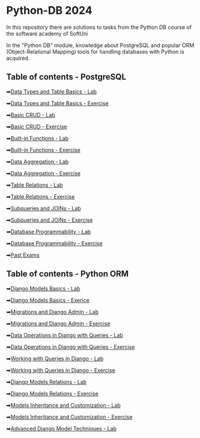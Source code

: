 # Python-DB 2024
In this repository there are solutions to tasks from the Python DB course of the software academy of SoftUni

In the "Python DB" module, knowledge about PostgreSQL and popular ORM (Object-Relational Mapping) tools for handling databases with Python is acquired.

## Table of contents - PostgreSQL

➡[Data Types and Table Basics - Lab](https://github.com/GeorgiDN/Python-DB/tree/main/01_PostgreSQL/Data%20Types%20and%20Table%20Basics%20-%20Lab)

➡[Data Types and Table Basics - Exercise](https://github.com/GeorgiDN/Python-DB/tree/main/01_PostgreSQL/Data%20Types%20and%20Table%20Basics%20-%20Exercise)

➡[Basic CRUD - Lab](https://github.com/GeorgiDN/Python-DB/tree/main/01_PostgreSQL/Basic%20CRUD%20-%20Lab)

➡[Basic CRUD - Exercise](https://github.com/GeorgiDN/Python-DB/tree/main/01_PostgreSQL/Basic%20CRUD%20-%20Exercise)

➡[Built-in Functions - Lab](https://github.com/GeorgiDN/Python-DB/tree/main/01_PostgreSQL/Built-in%20Functions%20-%20Lab)

➡[Built-in Functions - Exercise](https://github.com/GeorgiDN/Python-DB/tree/main/01_PostgreSQL/Built-in%20Functions%20-%20Exercise)

➡[Data Aggregation - Lab](https://github.com/GeorgiDN/Python-DB/tree/main/01_PostgreSQL/Data%20Aggregation%20-%20Lab)

➡[Data Aggregation - Exercise](https://github.com/GeorgiDN/Python-DB/tree/main/01_PostgreSQL/Data%20Aggregation%20-%20Exercise)

➡[Table Relations - Lab](https://github.com/GeorgiDN/Python-DB/tree/main/01_PostgreSQL/Table%20Relations%20-%20Lab)

➡[Table Relations - Exercise](https://github.com/GeorgiDN/Python-DB/tree/main/01_PostgreSQL/Table%20Relations%20-%20Exercise)

➡[Subqueries and JOINs - Lab](https://github.com/GeorgiDN/Python-DB/tree/main/01_PostgreSQL/Subqueries%20and%20JOINs%20-%20Lab)

➡[Subqueries and JOINs - Exercise](https://github.com/GeorgiDN/Python-DB/tree/main/01_PostgreSQL/Subqueries%20and%20JOINs%20-%20Exercise)

➡[Database Programmability - Lab](https://github.com/GeorgiDN/Python-DB/tree/main/01_PostgreSQL/Database%20Programmability%20-%20Lab)

➡[Database Programmability - Exercise](https://github.com/GeorgiDN/Python-DB/tree/main/01_PostgreSQL/Database%20Programmability%20-%20Exercise)

➡[Past Exams](https://github.com/GeorgiDN/Python-DB/tree/main/01_PostgreSQL/Past_Exams)



## Table of contents - Python ORM
➡[Django Models Basics - Lab](https://github.com/GeorgiDN/Python-DB/tree/main/02.Python%20ORM/4.Django%20Models%20Basics%20-%20Lab)

➡[Django Models Basics - Exerice](https://github.com/GeorgiDN/Python-DB/tree/main/02.Python%20ORM/5.Django%20Models%20Basics%20-%20Exercise)

➡[Migrations and Django Admin - Lab](https://github.com/GeorgiDN/Python-DB/tree/main/02.Python%20ORM/6.Migrations%20and%20Django%20Admin%20-%20Lab)

➡[Migrations and Django Admin - Exercise](https://github.com/GeorgiDN/Python-DB/tree/main/02.Python%20ORM/7.Migrations%20and%20Django%20Admin%20-%20Exercise)

➡[Data Operations in Django with Queries - Lab](https://github.com/GeorgiDN/Python-DB/tree/main/02.Python%20ORM/8.Data%20Operations%20in%20Django%20with%20Queries%20-%20Lab)

➡[Data Operations in Django with Queries - Exercise](https://github.com/GeorgiDN/Python-DB/tree/main/02.Python%20ORM/9.Data%20Operations%20in%20Django%20with%20Queries%20-%20Exercise)

➡[Working with Queries in Django - Lab](https://github.com/GeorgiDN/Python-DB/tree/main/02.Python%20ORM/10.Working%20with%20Queries%20in%20Django%20-%20Lab)

➡[Working with Queries in Django - Exercise](https://github.com/GeorgiDN/Python-DB/tree/main/02.Python%20ORM/11.Working%20with%20Queries%20in%20Django%20-%20Exercise)

➡[Django Models Relations - Lab](https://github.com/GeorgiDN/Python-DB/tree/main/02.Python%20ORM/12.Django%20Models%20Relations%20-%20Lab)

➡[Django Models Relations - Exercise](https://github.com/GeorgiDN/Python-DB/tree/main/02.Python%20ORM/13.Django%20Models%20Relations%20-%20Exercise)

➡[Models Inheritance and Customization - Lab](https://github.com/GeorgiDN/Python-DB/tree/main/02.Python%20ORM/14.Models%20Inheritance%20and%20Customization%20-%20Lab)

➡[Models Inheritance and Customization - Exercise](https://github.com/GeorgiDN/Python-DB/tree/main/02.Python%20ORM/15.Models%20Inheritance%20and%20Customization%20-%20Exercise)

➡[Advanced Django Model Techniques - Lab](https://github.com/GeorgiDN/Python-DB/tree/main/02.Python%20ORM/16.Advanced%20Django%20Model%20Techniques%20-%20Lab)

